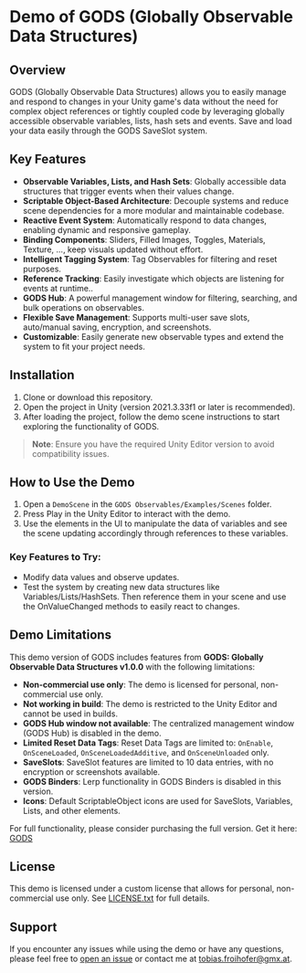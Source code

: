 # Demo of GODS (Globally Observable Data Structures)

## Overview
GODS (Globally Observable Data Structures) allows you to easily manage and respond to changes in your Unity game's data without the need for complex object references or tightly coupled code by leveraging globally accessible observable variables, lists, hash sets and events.
Save and load your data easily through the GODS SaveSlot system.

## Key Features
- **Observable Variables, Lists, and Hash Sets**: Globally accessible data structures that trigger events when their values change.
- **Scriptable Object-Based Architecture**: Decouple systems and reduce scene dependencies for a more modular and maintainable codebase.
- **Reactive Event System**: Automatically respond to data changes, enabling dynamic and responsive gameplay.
- **Binding Components**: Sliders, Filled Images, Toggles, Materials, Texture, ..., keep visuals updated without effort.
- **Intelligent Tagging System**: Tag Observables for filtering and reset purposes.
- **Reference Tracking**: Easily investigate which objects are listening for events at runtime..
- **GODS Hub**: A powerful management window for filtering, searching, and bulk operations on observables.
- **Flexible Save Management**: Supports multi-user save slots, auto/manual saving, encryption, and screenshots.
- **Customizable**: Easily generate new observable types and extend the system to fit your project needs.

## Installation
1. Clone or download this repository.
2. Open the project in Unity (version 2021.3.33f1 or later is recommended).
3. After loading the project, follow the demo scene instructions to start exploring the functionality of GODS.

> **Note**: Ensure you have the required Unity Editor version to avoid compatibility issues.

## How to Use the Demo
1. Open a `DemoScene` in the `GODS Observables/Examples/Scenes` folder.
2. Press Play in the Unity Editor to interact with the demo.
3. Use the elements in the UI to manipulate the data of variables and see the scene updating accordingly through references to these variables.

### Key Features to Try:
- Modify data values and observe updates.
- Test the system by creating new data structures like Variables/Lists/HashSets. Then reference them in your scene and use the OnValueChanged methods to easily react to changes.

## Demo Limitations
This demo version of GODS includes features from **GODS: Globally Observable Data Structures v1.0.0** with the following limitations:

- **Non-commercial use only**: The demo is licensed for personal, non-commercial use only.
- **Not working in build**: The demo is restricted to the Unity Editor and cannot be used in builds.
- **GODS Hub window not available**: The centralized management window (GODS Hub) is disabled in the demo.
- **Limited Reset Data Tags**: Reset Data Tags are limited to: `OnEnable`, `OnSceneLoaded`, `OnSceneLoadedAdditive`, and `OnSceneUnloaded` only.
- **SaveSlots**: SaveSlot features are limited to 10 data entries, with no encryption or screenshots available.
- **GODS Binders**: Lerp functionality in GODS Binders is disabled in this version.
- **Icons**: Default ScriptableObject icons are used for SaveSlots, Variables, Lists, and other elements.

For full functionality, please consider purchasing the full version. Get it here: [GODS](https://assetstore.unity.com/packages/slug/294571)

## License
This demo is licensed under a custom license that allows for personal, non-commercial use only. See [LICENSE.txt](https://github.com/TobiFroi/Demo-of-GODS-Globally-Observable-Data-Structures/blob/main/License.txt) for full details.

## Support
If you encounter any issues while using the demo or have any questions, please feel free to [open an issue](https://github.com/Demo-of-GODS-Globally-Observable-Data-Structures/issues) or contact me at [tobias.froihofer@gmx.at](mailto:tobias.froihofer@gmx.at).

